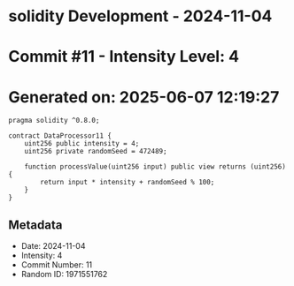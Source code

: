 ﻿# solidity Development - 2024-11-04
# Commit #11 - Intensity Level: 4
# Generated on: 2025-06-07 12:19:27
```solidity
pragma solidity ^0.8.0;

contract DataProcessor11 {
    uint256 public intensity = 4;
    uint256 private randomSeed = 472489;

    function processValue(uint256 input) public view returns (uint256) {
        return input * intensity + randomSeed % 100;
    }
}
```
## Metadata
- Date: 2024-11-04
- Intensity: 4
- Commit Number: 11
- Random ID: 1971551762

